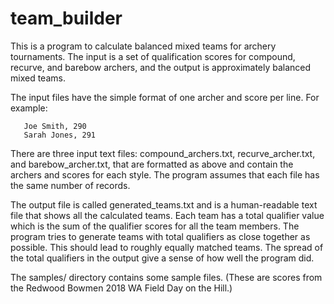 # team_builder

This is a program to calculate balanced mixed teams for archery
tournaments. The input is a set of qualification scores for compound,
recurve, and barebow archers, and the output is approximately balanced
mixed teams.

The input files have the simple format of one archer and score per
line. For example:

```
   Joe Smith, 290
   Sarah Jones, 291
```

There are three input text files: compound_archers.txt,
recurve_archer.txt, and barebow_archer.txt, that are formatted as
above and contain the archers and scores for each style. The program
assumes that each file has the same number of records.

The output file is called generated_teams.txt and is a human-readable
text file that shows all the calculated teams. Each team has a total
qualifier value which is the sum of the qualifier scores for all the
team members. The program tries to generate teams with total
qualifiers as close together as possible. This should lead to roughly
equally matched teams. The spread of the total qualifiers in the
output give a sense of how well the program did.

The samples/ directory contains some sample files. (These are scores
from the Redwood Bowmen 2018 WA Field Day on the Hill.)
